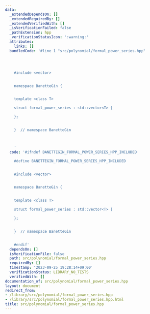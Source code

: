 ```yaml
---
data:
  _extendedDependsOn: []
  _extendedRequiredBy: []
  _extendedVerifiedWith: []
  _isVerificationFailed: false
  _pathExtension: hpp
  _verificationStatusIcon: ':warning:'
  attributes:
    links: []
  bundledCode: '#line 1 "src/polynomial/formal_power_series.hpp"




    #include <vector>


    namespace BanetteGin {


    template <class T>

    struct formal_power_series : std::vector<T> {

    };


    }  // namespace BanetteGin



    '
  code: '#ifndef BANETTEGIN_FORMAL_POWER_SERIES_HPP_INCLUDED

    #define BANETTEGIN_FORMAL_POWER_SERIES_HPP_INCLUDED


    #include <vector>


    namespace BanetteGin {


    template <class T>

    struct formal_power_series : std::vector<T> {

    };


    }  // namespace BanetteGin


    #endif'
  dependsOn: []
  isVerificationFile: false
  path: src/polynomial/formal_power_series.hpp
  requiredBy: []
  timestamp: '2023-09-25 19:28:14+09:00'
  verificationStatus: LIBRARY_NO_TESTS
  verifiedWith: []
documentation_of: src/polynomial/formal_power_series.hpp
layout: document
redirect_from:
- /library/src/polynomial/formal_power_series.hpp
- /library/src/polynomial/formal_power_series.hpp.html
title: src/polynomial/formal_power_series.hpp
---
```


